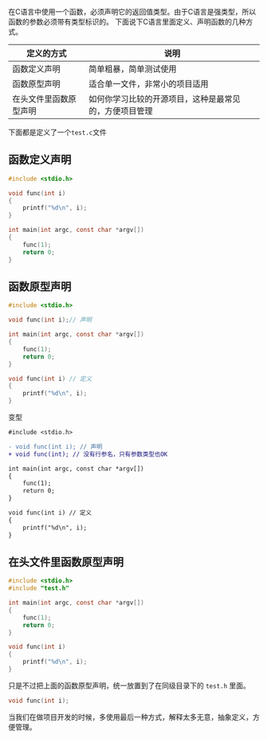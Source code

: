 在C语言中使用一个函数，必须声明它的返回值类型。由于C语言是强类型，所以函数的参数必须带有类型标识的。
下面说下C语言里面定义、声明函数的几种方式。

定义的方式 | 说明
------- | -------
函数定义声明 | 简单粗暴，简单测试使用
函数原型声明 | 适合单一文件，非常小的项目适用
在头文件里函数原型声明 | 如何你学习比较的开源项目，这种是最常见的，方便项目管理

下面都是定义了一个`test.c`文件

## 函数定义声明
```c
#include <stdio.h>

void func(int i)
{
    printf("%d\n", i);
}

int main(int argc, const char *argv[])
{
    func(1);
    return 0;
}
```  

## 函数原型声明
```c
#include <stdio.h>

void func(int i);// 声明

int main(int argc, const char *argv[])
{
	func(1);
	return 0;
}

void func(int i) // 定义
{
	printf("%d\n", i);
}
```  
变型
```diff
#include <stdio.h>

- void func(int i); // 声明
+ void func(int); // 没有行参名，只有参数类型也OK

int main(int argc, const char *argv[])
{
	func(1);
	return 0;
}

void func(int i) // 定义
{
	printf("%d\n", i);
}
```

## 在头文件里函数原型声明

```c
#include <stdio.h>
#include "test.h"

int main(int argc, const char *argv[])
{
	func(1);
	return 0;
}

void func(int i)
{
	printf("%d\n", i);
}
```  
只是不过把上面的函数原型声明，统一放置到了在同级目录下的 `test.h` 里面。
```c
void func(int i);
```  
当我们在做项目开发的时候，多使用最后一种方式，解释太多无意，抽象定义，方便管理。
